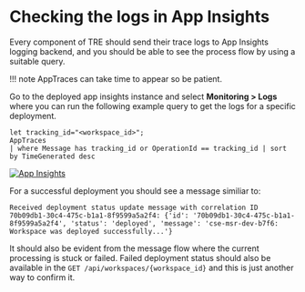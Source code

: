 # Checking the logs in App Insights

Every component of TRE should send their trace logs to App Insights logging backend, and you should be able to see the process flow by using a suitable query.

!!! note
    AppTraces can take time to appear so be patient.

Go to the deployed app insights instance and select **Monitoring > Logs** where you can run the following example query to get the logs for a specific deployment.

```kusto
let tracking_id="<workspace_id>";
AppTraces
| where Message has tracking_id or OperationId == tracking_id | sort by TimeGenerated desc
```

[![App Insights](../assets/app_insights.png)](../assets/app_insights.png)

For a successful deployment you should see a message similiar to:

```text
Received deployment status update message with correlation ID 70b09db1-30c4-475c-b1a1-8f9599a5a2f4: {'id': '70b09db1-30c4-475c-b1a1-8f9599a5a2f4', 'status': 'deployed', 'message': 'cse-msr-dev-b7f6: Workspace was deployed successfully...'}
```

It should also be evident from the message flow where the current processing is stuck or failed. Failed deployment status should also be available in the `GET /api/workspaces/{workspace_id}` and this is just another way to confirm it.

